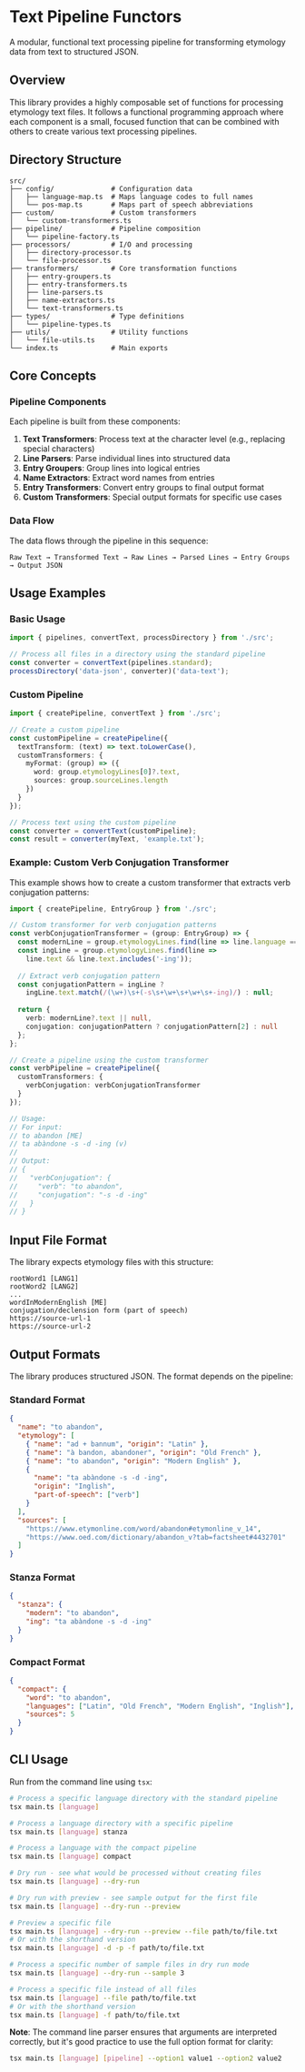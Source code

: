# Text Pipeline Functors

A modular, functional text processing pipeline for transforming etymology data from text to structured JSON.

## Overview

This library provides a highly composable set of functions for processing etymology text files. It follows a functional programming approach where each component is a small, focused function that can be combined with others to create various text processing pipelines.

## Directory Structure

```
src/
├── config/              # Configuration data
│   ├── language-map.ts  # Maps language codes to full names
│   └── pos-map.ts       # Maps part of speech abbreviations
├── custom/              # Custom transformers
│   └── custom-transformers.ts
├── pipeline/            # Pipeline composition
│   └── pipeline-factory.ts
├── processors/          # I/O and processing
│   ├── directory-processor.ts
│   └── file-processor.ts
├── transformers/        # Core transformation functions
│   ├── entry-groupers.ts
│   ├── entry-transformers.ts
│   ├── line-parsers.ts
│   ├── name-extractors.ts
│   └── text-transformers.ts
├── types/               # Type definitions
│   └── pipeline-types.ts
├── utils/               # Utility functions
│   └── file-utils.ts
└── index.ts             # Main exports
```

## Core Concepts

### Pipeline Components

Each pipeline is built from these components:

1. **Text Transformers**: Process text at the character level (e.g., replacing special characters)
2. **Line Parsers**: Parse individual lines into structured data
3. **Entry Groupers**: Group lines into logical entries
4. **Name Extractors**: Extract word names from entries
5. **Entry Transformers**: Convert entry groups to final output format
6. **Custom Transformers**: Special output formats for specific use cases

### Data Flow

The data flows through the pipeline in this sequence:

```
Raw Text → Transformed Text → Raw Lines → Parsed Lines → Entry Groups → Output JSON
```

## Usage Examples

### Basic Usage

```typescript
import { pipelines, convertText, processDirectory } from './src';

// Process all files in a directory using the standard pipeline
const converter = convertText(pipelines.standard);
processDirectory('data-json', converter)('data-text');
```

### Custom Pipeline

```typescript
import { createPipeline, convertText } from './src';

// Create a custom pipeline
const customPipeline = createPipeline({
  textTransform: (text) => text.toLowerCase(),
  customTransformers: {
    myFormat: (group) => ({
      word: group.etymologyLines[0]?.text,
      sources: group.sourceLines.length
    })
  }
});

// Process text using the custom pipeline
const converter = convertText(customPipeline);
const result = converter(myText, 'example.txt');
```

### Example: Custom Verb Conjugation Transformer

This example shows how to create a custom transformer that extracts verb conjugation patterns:

```typescript
import { createPipeline, EntryGroup } from './src';

// Custom transformer for verb conjugation patterns
const verbConjugationTransformer = (group: EntryGroup) => {
  const modernLine = group.etymologyLines.find(line => line.language === 'ME');
  const ingLine = group.etymologyLines.find(line => 
    line.text && line.text.includes('-ing'));
  
  // Extract verb conjugation pattern
  const conjugationPattern = ingLine ? 
    ingLine.text.match(/(\w+)\s+(-s\s+\w+\s+\w+\s+-ing)/) : null;
  
  return {
    verb: modernLine?.text || null,
    conjugation: conjugationPattern ? conjugationPattern[2] : null
  };
};

// Create a pipeline using the custom transformer
const verbPipeline = createPipeline({
  customTransformers: {
    verbConjugation: verbConjugationTransformer
  }
});

// Usage:
// For input:
// to abandon [ME]
// ta abàndone -s -d -ing (v)
//
// Output:
// {
//   "verbConjugation": {
//     "verb": "to abandon",
//     "conjugation": "-s -d -ing"
//   }
// }
```

## Input File Format

The library expects etymology files with this structure:

```
rootWord1 [LANG1]
rootWord2 [LANG2]
...
wordInModernEnglish [ME]
conjugation/declension form (part of speech)
https://source-url-1
https://source-url-2
```

## Output Formats

The library produces structured JSON. The format depends on the pipeline:

### Standard Format
```json
{
  "name": "to abandon",
  "etymology": [
    { "name": "ad + bannum", "origin": "Latin" },
    { "name": "à bandon, abandoner", "origin": "Old French" },
    { "name": "to abandon", "origin": "Modern English" },
    { 
      "name": "ta abàndone -s -d -ing", 
      "origin": "Inglish",
      "part-of-speech": ["verb"]
    }
  ],
  "sources": [
    "https://www.etymonline.com/word/abandon#etymonline_v_14",
    "https://www.oed.com/dictionary/abandon_v?tab=factsheet#4432701"
  ]
}
```

### Stanza Format
```json
{
  "stanza": {
    "modern": "to abandon",
    "ing": "ta abàndone -s -d -ing"
  }
}
```

### Compact Format
```json
{
  "compact": {
    "word": "to abandon",
    "languages": ["Latin", "Old French", "Modern English", "Inglish"],
    "sources": 5
  }
}
```

## CLI Usage

Run from the command line using `tsx`:

```bash
# Process a specific language directory with the standard pipeline
tsx main.ts [language]

# Process a language directory with a specific pipeline
tsx main.ts [language] stanza

# Process a language with the compact pipeline
tsx main.ts [language] compact

# Dry run - see what would be processed without creating files
tsx main.ts [language] --dry-run

# Dry run with preview - see sample output for the first file
tsx main.ts [language] --dry-run --preview

# Preview a specific file
tsx main.ts [language] --dry-run --preview --file path/to/file.txt
# Or with the shorthand version
tsx main.ts [language] -d -p -f path/to/file.txt

# Process a specific number of sample files in dry run mode
tsx main.ts [language] --dry-run --sample 3

# Process a specific file instead of all files
tsx main.ts [language] --file path/to/file.txt
# Or with the shorthand version
tsx main.ts [language] -f path/to/file.txt
```

**Note**: The command line parser ensures that arguments are interpreted correctly,
but it's good practice to use the full option format for clarity:
```bash
tsx main.ts [language] [pipeline] --option1 value1 --option2 value2
```